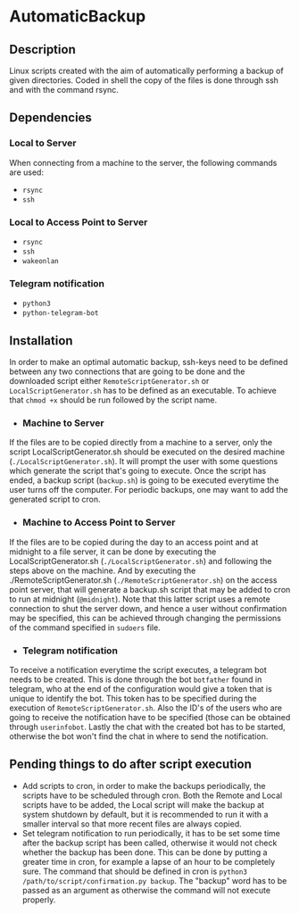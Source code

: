 # AutomaticBackup
## Description
Linux scripts created with the aim of automatically performing a backup of given directories. Coded in shell the copy of the files is done through ssh and with the command rsync.
## Dependencies
### Local to Server
When connecting from a machine to the server, the following commands are used:
 - `rsync`
 - `ssh`
 ### Local to Access Point to Server
 - `rsync`
 - `ssh`
 - `wakeonlan`
 ### Telegram notification
 - `python3`
 - `python-telegram-bot`
## Installation
In order to make an optimal automatic backup, ssh-keys need to be defined between any two connections that are going to be done and the downloaded script either `RemoteScriptGenerator.sh` or `LocalScriptGenerator.sh` has to be defined as an executable. To achieve that `chmod +x` should be run followed by the script name.
- ### Machine to Server
If the files are to be copied directly from a machine to a server, only the script LocalScriptGenerator.sh should be executed on the desired machine (`./LocalScriptGenerator.sh`). It will prompt the user with some questions which generate the script that's going to execute. Once the script has ended, a backup script (`backup.sh`) is going to be executed everytime the user turns off the computer. For periodic backups, one may want to add the generated script to cron.
- ### Machine to Access Point to Server
If the files are to be copied during the day to an access point and at midnight to a file server, it can be done by executing the LocalScriptGenerator.sh (`./LocalScriptGenerator.sh`) and following the steps above on the machine. And by executing the ./RemoteScriptGenerator.sh (`./RemoteScriptGenerator.sh`) on the access point server, that will generate a backup.sh script that may be added to cron to run at midnight (`@midnight`). Note that this latter script uses a remote connection to shut the server down, and hence a user without confirmation may be specified, this can be achieved through changing the permissions of the command specified in `sudoers` file.
- ### Telegram notification
To receive a notification everytime the script executes, a telegram bot needs to be created. This is done through the bot `botfather` found in telegram, who at the end of the configuration would give a token that is unique to identify the bot. This token has to be specified during the execution of `RemoteScriptGenerator.sh`. Also the ID's of the users who are going to receive the notification have to be specified (those can be obtained through `userinfobot`. Lastly the chat with the created bot has to be started, otherwise the bot won't find the chat in where to send the notification.
## Pending things to do after script execution
- Add scripts to cron, in order to make the backups periodically, the scripts have to be scheduled through cron. Both the Remote and Local scripts have to be added, the Local script will make the backup at system shutdown by default, but it is recommended to run it with a smaller interval so that more recent files are always copied.
- Set telegram notification to run periodically, it has to be set some time after the backup script has been called, otherwise it would not check whether the backup has been done. This can be done by putting a greater time in cron, for example a lapse of an hour to be completely sure. The command that should be defined in cron is `python3 /path/to/script/confirmation.py backup`. The "backup" word has to be passed as an argument as otherwise the command will not execute properly.
